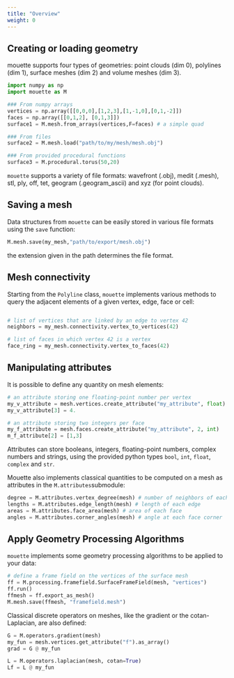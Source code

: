 ```yaml
---
title: "Overview"
weight: 0
---
```


## Creating or loading geometry

mouette supports four types of geometries: point clouds (dim 0), polylines (dim 1), surface meshes (dim 2) and volume meshes (dim 3).


```python
import numpy as np
import mouette as M

### From numpy arrays
vertices = np.array([[0,0,0],[1,2,3],[1,-1,0],[0,1,-2]])
faces = np.array([[0,1,2], [0,1,3]])
surface1 = M.mesh.from_arrays(vertices,F=faces) # a simple quad

### From files
surface2 = M.mesh.load("path/to/my/mesh/mesh.obj")

### From provided procedural functions
surface3 = M.procedural.torus(50,20)
```

`mouette` supports a variety of file formats: wavefront (.obj), medit (.mesh), stl, ply, off, tet, geogram (.geogram_ascii) and xyz (for point clouds).

## Saving a mesh

Data structures from `mouette` can be easily stored in various file formats using the `save` function:

```python
M.mesh.save(my_mesh,"path/to/export/mesh.obj")
```

the extension given in the path determines the file format.

## Mesh connectivity

Starting from the `Polyline` class, `mouette` implements various methods to query the adjacent elements of a given vertex, edge, face or cell:

```python

# list of vertices that are linked by an edge to vertex 42
neighbors = my_mesh.connectivity.vertex_to_vertices(42) 

# list of faces in which vertex 42 is a vertex
face_ring = my_mesh.connectivity.vertex_to_faces(42) 
```

## Manipulating attributes

It is possible to define any quantity on mesh elements:

```python
# an attribute storing one floating-point number per vertex
my_v_attribute = mesh.vertices.create_attribute("my_attribute", float) 
my_v_attribute[3] = 4.

# an attribute storing two integers per face
my_f_attribute = mesh.faces.create_attribute("my_attribute", 2, int) 
m_f_attribute[2] = [1,3]
```

Attributes can store booleans, integers, floating-point numbers, complex numbers and strings, using the provided python types `bool`, `int`, `float`, `complex` and `str`.

Mouette also implements classical quantities to be computed on a mesh as attributes in the `M.attributes`submodule:

```python
degree = M.attributes.vertex_degree(mesh) # number of neighbors of each vertex
lengths = M.attributes.edge_length(mesh) # length of each edge
areas = M.attributes.face_area(mesh) # area of each face
angles = M.attributes.corner_angles(mesh) # angle at each face corner
```


## Apply Geometry Processing Algorithms

`mouette` implements some geometry processing algorithms to be applied to your data:

```python
# define a frame field on the vertices of the surface mesh
ff = M.processing.framefield.SurfaceFrameField(mesh, "vertices")
ff.run()
ffmesh = ff.export_as_mesh()
M.mesh.save(ffmesh, "framefield.mesh")
```

Classical discrete operators on meshes, like the gradient or the cotan-Laplacian, are also defined:

```python
G = M.operators.gradient(mesh)
my_fun = mesh.vertices.get_attribute("f").as_array()
grad = G @ my_fun

L = M.operators.laplacian(mesh, cotan=True)
Lf = L @ my_fun
```